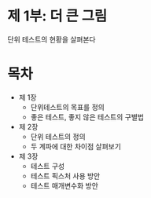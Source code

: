 # 제 1부: 더 큰 그림

단위 테스트의 현황을 살펴본다

# 목차

- 제 1장
    - 단위테스트의 목표를 정의
    - 좋은 테스트, 좋지 않은 테스트의 구별법
- 제 2장
    - 단위 테스트의 정의
    - 두 계파에 대한 차이점 살펴보기
- 제 3장
    - 테스트 구성
    - 테스트 픽스처 사용 방안
    - 테스트 매개변수화 방안
